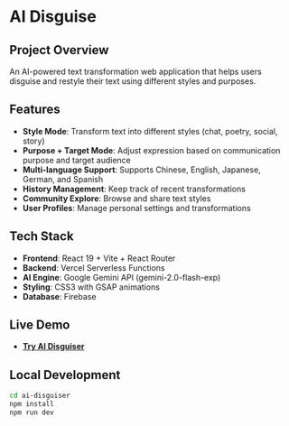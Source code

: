 # AI Disguise

## Project Overview
An AI-powered text transformation web application that helps users disguise and restyle their text using different styles and purposes.

## Features
- **Style Mode**: Transform text into different styles (chat, poetry, social, story)
- **Purpose + Target Mode**: Adjust expression based on communication purpose and target audience
- **Multi-language Support**: Supports Chinese, English, Japanese, German, and Spanish
- **History Management**: Keep track of recent transformations
- **Community Explore**: Browse and share text styles
- **User Profiles**: Manage personal settings and transformations

## Tech Stack
- **Frontend**: React 19 + Vite + React Router
- **Backend**: Vercel Serverless Functions
- **AI Engine**: Google Gemini API (gemini-2.0-flash-exp)
- **Styling**: CSS3 with GSAP animations
- **Database**: Firebase

## Live Demo
- **[Try AI Disguiser](https://ai-disguiser.vercel.app)**

## Local Development
```bash
cd ai-disguiser
npm install
npm run dev
```